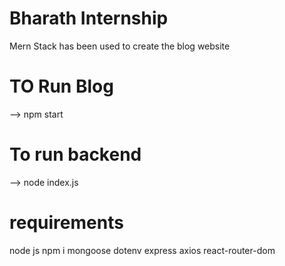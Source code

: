 # Bharath Internship
 Mern Stack has been used to create the blog website 
 # TO Run Blog
 --> npm start
 # To run backend
 --> node index.js
 # requirements
 node js
 npm i mongoose dotenv express axios react-router-dom
